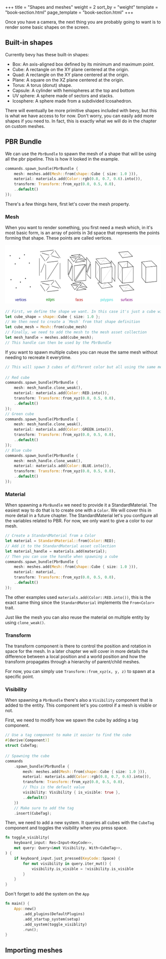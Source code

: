 +++
title = "Shapes and meshes"
weight = 2
sort_by = "weight"
template = "book-section.html"
page_template = "book-section.html"
+++

Once you have a camera, the next thing you are probably going to want is to render some basic shapes on the screen.

## Built-in shapes

Currently bevy has these built-in shapes:

<!-- TODO: Maybe add a screenshot of a 3d scene with all shapes? -->

* Box: An axis-aligned box defined by its minimum and maximum point.
* Cube: A rectangle on the XY plane centered at the origin.
* Quad: A rectangle on the XY plane centered at the origin.
* Plane: A square on the XZ plane centered at the origin.
* Torus: A torus (donut) shape.
* Capsule: A cylinder with hemispheres at the top and bottom
* UV sphere: A sphere made of sectors and stacks.
* Icosphere: A sphere made from a subdivided Icosahedron.

There will eventually be more primitive shapes included with bevy, but this is what we have access to for now. Don't worry, you can easily add more shapes if you need to. In fact, this is exactly what we will do in the chapter on custom meshes.
<!-- TODO add link to custom mesh chaper -->

## PBR Bundle

We can use the `PbrBundle` to spawn the mesh of a shape that will be using all the pbr pipeline. This is how it looked in the example.

```rust
commands.spawn_bundle(PbrBundle {
    mesh: meshes.add(Mesh::from(shape::Cube { size: 1.0 })),
    material: materials.add(Color::rgb(0.8, 0.7, 0.6).into()),
    transform: Transform::from_xyz(0.0, 0.5, 0.0),
    ..default()
});
```

There's a few things here, first let's cover the mesh property.

### Mesh

When you want to render something, you first need a mesh which, in it's most basic form, is an array of points in 3d space that represents the points forming that shape. These points are called vertices.

[![Mesh overview](Mesh_overview.svg)](https://en.wikipedia.org/wiki/Polygon_mesh#/media/File:Mesh_overview.svg)

```rust
// First, we define the shape we want. In this case it's just a cube with a size of 1.0.
let cube_shape = shape::Cube { size: 1.0 };
// We then need to create a `Mesh` from that shape definition
let cube_mesh = Mesh::from(cube_mesh)
// Finally, we need to add the mesh to the mesh asset collection
let mesh_handle = meshes.add(cube_mesh);
// This handle can then be used by the PbrBundle
```

If you want to spawn multiple cubes you can reuse the same mesh without needing to recreate it everytime.

```rust
// This will spawn 3 cubes of different color but all using the same mesh we defined earlier.

// Red cube
commands.spawn_bundle(PbrBundle {
    mesh: mesh_handle.clone_weak(),
    material: materials.add(Color::RED.into()),
    transform: Transform::from_xyz(0.0, 0.5, 0.0),
    ..default()
});
// Green cube
commands.spawn_bundle(PbrBundle {
    mesh: mesh_handle.clone_weak(),
    material: materials.add(Color::GREEN.into()),
    transform: Transform::from_xyz(0.0, 0.5, 0.0),
    ..default()
});
// Blue cube
commands.spawn_bundle(PbrBundle {
    mesh: mesh_handle.clone_weak(),
    material: materials.add(Color::BLUE.into()),
    transform: Transform::from_xyz(0.0, 0.5, 0.0),
    ..default()
});
```

### Material

<!-- TODO add link to chapter on Material and StandardMaterial.  -->

When spawning a `PbrBundle` we need to provide it a StandardMaterial. The easiest way to do that is to create one with a `Color`. We will cover this in more detail in a future chapter. The StandardMaterial let's you configure all the variables related to PBR. For now, we only want to give a color to our mesh.

```rust
// Create a StandardMaterial from a Color
let material = StandardMaterial::from(Color::RED);
// Add it to the StandardMaterial asset collection
let material_handle = materials.add(material);
// Then you can use the handle when spawning a cube
commands.spawn_bundle(PbrBundle {
    mesh: meshes.add(Mesh::from(shape::Cube { size: 1.0 })),
    material: material,
    transform: Transform::from_xyz(0.0, 0.5, 0.0),
    ..default()
});
```

The other examples used `materials.add(Color::RED.into())`, this is the exact same thing since the `StandardMaterial` implements the `From<Color>` trait.

Just like the mesh you can also reuse the material on multiple entity by using `clone_weak()`.

### Transform

The transform component is there to control the position and rotation in space for the mesh. In a later chapter we will cover in more details the difference between a local position and a world position and how the transform propagates through a hierarchy of parent/child meshes.

For now, you can simply use `Transform::from_xyz(x, y, z)` to spawn at a specific point.

### Visibility

When spawning a `PbrBundle` there's also a `Visibility` component that is added to the entity. This component let's you control if a mesh is visible or not.

First, we need to modify how we spawn the cube by adding a tag component.

```rust
// Use a tag component to make it easier to find the cube
#[derive(Component)]
struct CubeTag;

// Spawning the cube
commands
    .spawn_bundle(PbrBundle {
        mesh: meshes.add(Mesh::from(shape::Cube { size: 1.0 })),
        material: materials.add(Color::rgb(0.8, 0.7, 0.6).into()),
        transform: Transform::from_xyz(0.0, 0.5, 0.0),
        // This is the default value
        visibility: Visibility { is_visible: true },
        ..default()
    })
    // Make sure to add the tag
    .insert(CubeTag);
```

Then, we need to add a new system. It queries all cubes with the `CubeTag` component and toggles the visibility when you press space.

```rust
fn toggle_visiblity(
    keyboard_input: Res<Input<KeyCode>>,
    mut query: Query<&mut Visibility, With<CubeTag>>,
) {
    if keyboard_input.just_pressed(KeyCode::Space) {
        for mut visibility in query.iter_mut() {
            visibility.is_visible = !visibility.is_visible
        }
    }
}
```

Don't forget to add the system on the `App`

```rust
fn main() {
    App::new()
        .add_plugins(DefaultPlugins)
        .add_startup_system(setup)
        .add_system(toggle_visiblity)
        .run();
}
```

## Importing meshes

<!-- TODO -->